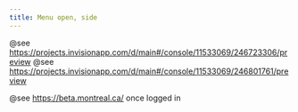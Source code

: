 ```yaml
---
title: Menu open, side
---
```


@see https://projects.invisionapp.com/d/main#/console/11533069/246723306/preview
@see https://projects.invisionapp.com/d/main#/console/11533069/246801761/preview

@see https://beta.montreal.ca/ once logged in
